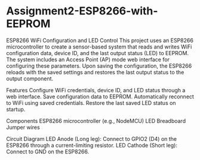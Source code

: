 # Assignment2-ESP8266-with-EEPROM
ESP8266 WiFi Configuration and LED Control
This project uses an ESP8266 microcontroller to create a sensor-based system that reads and writes WiFi configuration data, device ID, and the last output status (LED) to EEPROM. The system includes an Access Point (AP) mode web interface for configuring these parameters. Upon saving the configuration, the ESP8266 reloads with the saved settings and restores the last output status to the output component.

Features
Configure WiFi credentials, device ID, and LED status through a web interface.
Save configuration data to EEPROM.
Automatically reconnect to WiFi using saved credentials.
Restore the last saved LED status on startup.

Components
ESP8266 microcontroller (e.g., NodeMCU)
LED
Breadboard
Jumper wires

Circuit Diagram
LED Anode (Long leg): Connect to GPIO2 (D4) on the ESP8266 through a current-limiting resistor.
LED Cathode (Short leg): Connect to GND on the ESP8266.
